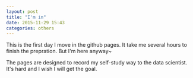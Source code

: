 ```yaml
---
layout: post
title: "I'm in"
date: 2015-11-29 15:43
categories: others
---
```


This is the first day I move in the github pages. It take me several hours to finish the prepration. But I\'m here anyway~

The pages are designed to record my self-study way to the data scientist. It\'s hard and I wish I will get the goal.
